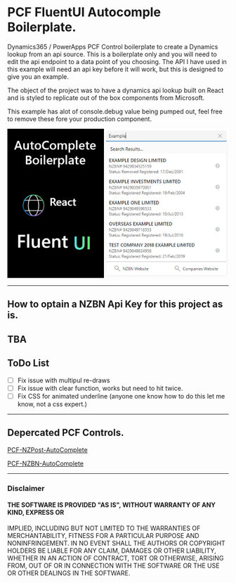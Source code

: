 # PCF FluentUI Autocomple Boilerplate.

Dynamics365 / PowerApps PCF Control boilerplate to create a Dynamics lookup from an api source. This is a boilerplate only and you will need to edit the api endpoint to a data point of you choosing.  The API I have used in this example will need an api key before it will work, but this is designed to give you an example.

The object of the project was to have a dynamics api lookup built on React and is styled to replicate out of the box components from Microsoft. 

This example has alot of console.debug value being pumped out, feel free to remove these fore your production component.

![](./PCFFluentUiAutoComplete/img/preview.png)

---

## How to optain a NZBN Api Key for this project as is.
TBA
---

## ToDo List
- [ ] Fix issue with multipul re-draws
- [ ] Fix issue with clear function, works but need to hit twice.
- [ ] Fix CSS for animated underline (anyone one know how to do this let me know, not a css expert.)

---

## Depercated PCF Controls.
[PCF-NZPost-AutoComplete](https://github.com/garethcheyne/PCF-NZPost-AutoComplete)

[PCF-NZBN-AutoComplete](https://github.com/garethcheyne/PCF-NZBN-AutoComplete)

---

### Disclaimer
#### THE SOFTWARE IS PROVIDED "AS IS", WITHOUT WARRANTY OF ANY KIND, EXPRESS OR
IMPLIED, INCLUDING BUT NOT LIMITED TO THE WARRANTIES OF MERCHANTABILITY,
FITNESS FOR A PARTICULAR PURPOSE AND NONINFRINGEMENT. IN NO EVENT SHALL THE
AUTHORS OR COPYRIGHT HOLDERS BE LIABLE FOR ANY CLAIM, DAMAGES OR OTHER
LIABILITY, WHETHER IN AN ACTION OF CONTRACT, TORT OR OTHERWISE, ARISING FROM,
OUT OF OR IN CONNECTION WITH THE SOFTWARE OR THE USE OR OTHER DEALINGS IN THE
SOFTWARE.
